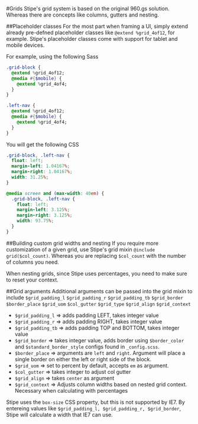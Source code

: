 #Grids
Stipe's grid system is based on the original 960.gs solution. Whereas there are concepts like columns, gutters and nesting. 


##Placeholder classes
For the most part when framing a UI, simply extend already pre-defned placeholder classes like `@extend %grid_4of12`, for example. Stipe's placeholder classes come with support for tablet and mobile devices. 

For example, using the following Sass

```sass
.grid-block {
  @extend %grid_4of12;
  @media #{$mobile} {
    @extend %grid_4of4;
  }
}

.left-nav {
  @extend %grid_4of12;
  @media #{$mobile} {
    @extend %grid_4of4;
  }
}
```

You will get the following CSS

```css
.grid-block, .left-nav {
  float: left;
  margin-left: 1.04167%;
  margin-right: 1.04167%;
  width: 31.25%;
}

@media screen and (max-width: 40em) {
  .grid-block, .left-nav {
    float: left;
    margin-left: 3.125%;
    margin-right: 3.125%;
    width: 93.75%;
  }
}
```

##Building custom grid widths and nesting
If you require more customization of a given grid, use Stipe's grid mixin `@include grid($col_count)`. Whereas you are replacing `$col_count` with the number of columns you need.

When nesting grids, since Stipe uses percentages, you need to make sure to reset your context. 

##Grid arguments
Additional arguments can be passed into the grid mixin to include `$grid_padding_l` `$grid_padding_r` `$grid_padding_tb` `$grid_border` `$border_place` `$grid_uom` `$col_gutter` `$grid_type` `$grid_align` `$grid_context`

* `$grid_padding_l` => adds padding LEFT, takes integer value
* `$grid_padding_r` => adds padding RIGHT, takes integer value
* `$grid_padding_tb` => adds padding TOP and BOTTOM, takes integer value
* `$grid_border` => takes integer value, adds border using `$border_color` and `$standard_border_style` configs found in `_config.scss`.
* `$border_place` => arguments are `left` and `right`. Argument will place a single border on either the left or right side of the block.
* `$grid_uom` => set to percent by default, accepts `em` as argument.
* `$col_gutter` => takes integer to adjust col gutter
* `$grid_align` => takes `center` as argument
* `$grid_context` => Adjusts column widths based on nested grid context. Necessary when calculating with percentages
			
Stipe uses the `box-size` CSS property, but this is not supported by IE7. By entereing values like `$grid_padding_l, $grid_padding_r, $grid_border`, Stipe will calculate a width that IE7 can use.